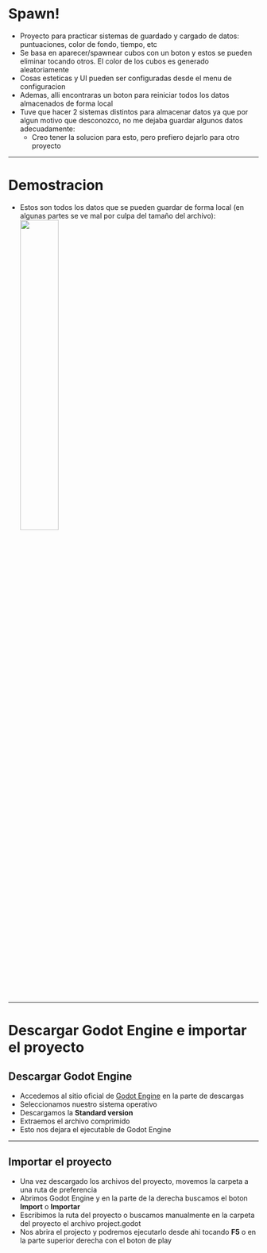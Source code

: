 # Spawn!
* Proyecto para practicar sistemas de guardado y cargado de datos: puntuaciones, color de fondo, tiempo, etc
* Se basa en aparecer/spawnear cubos con un boton y estos se pueden eliminar tocando otros. El color de los cubos es generado aleatoriamente
* Cosas esteticas y UI pueden ser configuradas desde el menu de configuracion
* Ademas, alli encontraras un boton para reiniciar todos los datos almacenados de forma local 
* Tuve que hacer 2 sistemas distintos para almacenar datos ya que por algun motivo que desconozco, no me dejaba guardar algunos datos adecuadamente:
    * Creo tener la solucion para esto, pero prefiero dejarlo para otro proyecto
---
# Demostracion
* Estos son todos los datos que se pueden guardar de forma local (en algunas partes se ve mal por culpa del tamaño del archivo): <br>
   <img heigth=40% width=40% src=https://github.com/MarcoPaoletta/Spawn/blob/master/assets/Demostration.gif>
---
# Descargar Godot Engine e importar el proyecto

## Descargar Godot Engine

* Accedemos al sitio oficial de [Godot Engine](https://godotengine.org/download) en la parte de descargas
* Seleccionamos nuestro sistema operativo
* Descargamos la **Standard version**
* Extraemos el archivo comprimido
* Esto nos dejara el ejecutable de Godot Engine

---

## Importar el proyecto

* Una vez descargado los archivos del proyecto, movemos la carpeta a una ruta de preferencia
* Abrimos Godot Engine y en la parte de la derecha buscamos el boton **Import** o **Importar**
* Escribimos la ruta del proyecto o buscamos manualmente en la carpeta del proyecto el archivo project.godot 
* Nos abrira el projecto y podremos ejecutarlo desde ahi tocando **F5** o en la parte superior derecha con el boton de play
